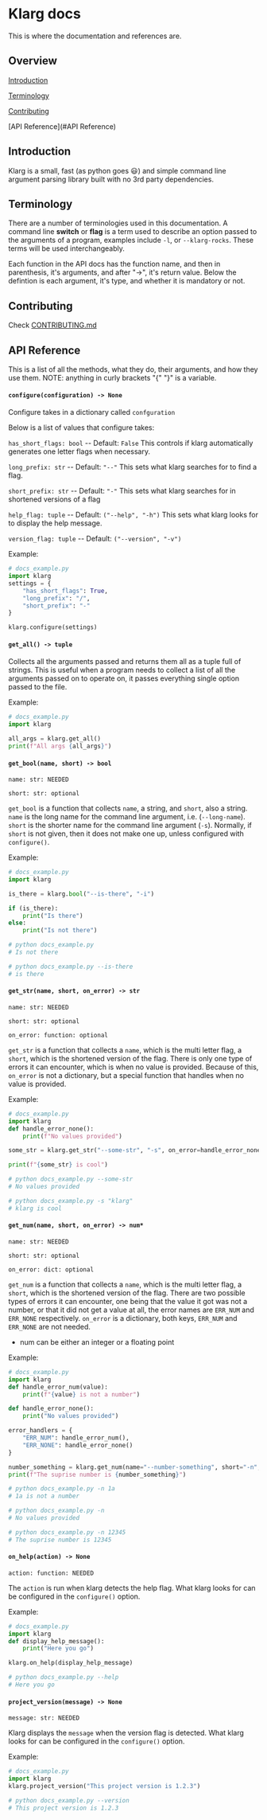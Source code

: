 # Klarg docs

This is where the documentation and references are.

## Overview
[Introduction](#Introduction)

[Terminology](#Terminology)

[Contributing](#Contributing)

[API Reference](#API Reference)


## Introduction
Klarg is a small, fast (as python goes 😃) and simple command line argument parsing library built with no 3rd party dependencies.


## Terminology
There are a number of terminologies used in this documentation. A command line **switch** or **flag** is a term used to describe an option passed to the arguments of a program, examples include `-l`, or `--klarg-rocks`. These terms will be used interchangeably.

Each function in the API docs has the function name, and then in parenthesis, it's arguments, and after "->", it's return value.
Below the defintion is each argument, it's type, and whether it is mandatory or not.

## Contributing
Check [CONTRIBUTING.md](CONTRIBUTING.md)


## API Reference
This is a list of all the methods, what they do, their arguments, and how they use them.
NOTE: anything in curly brackets "{" "}" is a variable.


#### `configure(configuration) -> None`
Configure takes in a dictionary called `confguration`

Below is a list of values that configure takes:

`has_short_flags: bool` -- Default: `False` This controls if klarg automatically generates one letter flags when necessary.

`long_prefix: str` -- Default: `"--"` This sets what klarg searches for to find a flag.

`short_prefix: str` -- Default: `"-"` This sets what klarg searches for in shortened versions of a flag

`help_flag: tuple` -- Default: `("--help", "-h")` This sets what klarg looks for to display the help message.

`version_flag: tuple` -- Default: `("--version", "-v")`

Example:
```py
# docs_example.py
import klarg
settings = {
    "has_short_flags": True,
    "long_prefix": "/",
    "short_prefix": "-"
}

klarg.configure(settings)
```

#### `get_all() -> tuple`
Collects all the arguments passed and returns them all as a tuple full of strings. This is useful when a program needs to collect a list of all the arguments passed on to operate on, it passes everything single option passed to the file.

Example:
```py
# docs_example.py
import klarg

all_args = klarg.get_all()
print(f"All args {all_args}")

```

#### `get_bool(name, short) -> bool`
`name: str: NEEDED`

`short: str: optional`

`get_bool` is a function that collects `name`, a string, and `short`, also a string. `name` is the long name for the command line argument, i.e. (`--long-name`). `short` is the shorter name for the command line argument (`-s`). Normally, if `short` is not given, then it does not make one up, unless configured with `configure()`.

Example:
```py
# docs_example.py
import klarg

is_there = klarg.bool("--is-there", "-i")

if (is_there):
    print("Is there")
else:
    print("Is not there")

# python docs_example.py 
# Is not there

# python docs_example.py --is-there
# is there
```

#### `get_str(name, short, on_error) -> str`
`name: str: NEEDED`

`short: str: optional`

`on_error: function: optional`

`get_str` is a function that collects a `name`, which is the multi letter flag, a `short`, which is the shortened version of the flag. There is only one type of errors it can encounter, which is when no value is provided. Because of this, `on_error` is not a dictionary, but a special function that handles when no value is provided.

Example:
```py
# docs_example.py
import klarg
def handle_error_none():
    print(f"No values provided")

some_str = klarg.get_str("--some-str", "-s", on_error=handle_error_none)

print(f"{some_str} is cool")

# python docs_example.py --some-str
# No values provided

# python docs_example.py -s "klarg"
# klarg is cool
```

#### `get_num(name, short, on_error) -> num*`
`name: str: NEEDED`

`short: str: optional`

`on_error: dict: optional`

`get_num` is a function that collects a `name`, which is the multi letter flag, a `short`, which is the shortened version of the flag. There are two possible types of errors it can encounter, one being that the value it got was not a number, or that it did not get a value at all, the error names are `ERR_NUM` and `ERR_NONE` respectively. `on_error` is a dictionary, both keys, `ERR_NUM` and `ERR_NONE` are not needed. 

* num can be either an integer or a floating point

Example:
```py
# docs_example.py
import klarg
def handle_error_num(value):
    print(f"{value} is not a number")

def handle_error_none():
    print("No values provided")

error_handlers = {
    "ERR_NUM": handle_error_num(),
    "ERR_NONE": handle_error_none()
}

number_something = klarg.get_num(name="--number-something", short="-n", on_error=error_handlers)
print(f"The suprise number is {number_something}")

# python docs_example.py -n 1a
# 1a is not a number

# python docs_example.py -n 
# No values provided

# python docs_example.py -n 12345
# The suprise number is 12345
```

#### `on_help(action) -> None`
`action: function: NEEDED`

The `action` is run when klarg detects the help flag. What klarg looks for can be configured in the `configure()` option.

Example:
```py
# docs_example.py
import klarg
def display_help_message():
    print("Here you go")

klarg.on_help(display_help_message)

# python docs_example.py --help
# Here you go
```

#### `project_version(message) -> None`
`message: str: NEEDED`

Klarg displays the `message` when the version flag is detected. What klarg looks for can be configured in the `configure()` option.

Example:
```py
# docs_example.py
import klarg
klarg.project_version("This project version is 1.2.3")

# python docs_example.py --version
# This project version is 1.2.3
```